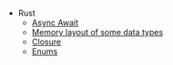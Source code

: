 * Rust
    * [Async Await](docs/rust/async/async.md)
    * [Memory layout of some data types](docs/rust/memory_layout/memory_layout.md)
    * [Closure](docs/rust/closure/closure.md)
    * [Enums](docs/rust/enums/enums.md)
